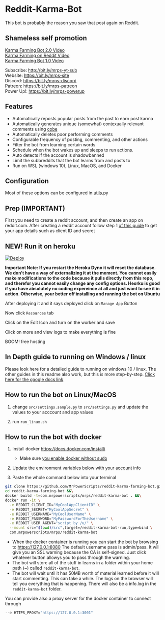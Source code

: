 # Reddit-Karma-Bot

This bot is probably the reason you saw that post again on Reddit.

## Shameless self promotion

[Karma Farming Bot 2.0 Video](https://www.youtube.com/watch?v=CCMGHepPBso)  
[Karma Farming on Reddit Video](https://www.youtube.com/watch?v=8DrOERA5FGc)  
[Karma Farming Bot 1.0 Video](https://www.youtube.com/watch?v=KgWsqKkDEtI)  

Subscribe: http://bit.ly/mrps-yt-sub  
Website: https://bit.ly/mrps-site  
Discord: https://bit.ly/mrps-discord  
Patreon: https://bit.ly/mrps-patreon  
Power Up!: https://bit.ly/mrps-powerup  

## Features

- Automatically reposts popular posts from the past to earn post karma
- Automatically generates unique (somewhat) contexually relevant comments using [cobe](https://github.com/pteichman/cobe)
- Automatically deletes poor performing comments
- Configurable frequency of posting, commenting, and other actions
- Filter the bot from learning certain words
- Schedule when the bot wakes up and sleeps to run actions.
- Auto detects if the account is shadowbanned
- Limit the subbreddits that the bot learns from and posts to
- Run on WSL (windows 10), Linux, MacOS, and Docker

## Configuration

Most of these options can be configured in [utils.py](src/utils.py)

## Prep (IMPORTANT)

First you need to create a reddit account, and then create an app on reddit.com. After creating a reddit account follow step 1 [of this guide](https://hackernoon.com/build-a-serverless-reddit-bot-in-3-steps-with-node-js-and-stdlib-sourcecode-e5296b78fc64) to get your app details such as client ID and secret

## NEW! Run it on heroku
[![Deploy](https://www.herokucdn.com/deploy/button.svg)](https://heroku.com/deploy?template=https://github.com/KiranSai16/reddit-karma-farming-bot/tree/post_shoes)

**Important Note: If you restart the Heroku Dyno it will reset the database. We don't have a way of externalizing it at the moment. You cannot easily make modifications to the code because it pulls directly from this repo, and therefor you cannot easily change any config options. Heorku is good if you have absolutely no coding expereince at all and just want to see it in action. Otherwise, your better off installing and running the bot on Ubuntu**

After deploying it and it says deployed click on `Manage App` Button

Now click `Resources` tab

Click on the Edit Icon and turn on the worker and save

Click on more and view logs to make everything is fine

BOOM! free hosting

## In Depth guide to running on Windows / linux

Please look here for a detailed guide to running on windows 10 / linux. The other guides in this readme also work, but this is more step-by-step.
[Click here for the google docs link](https://docs.google.com/document/d/1we5QR5E1nVNz862OG40oic9lnYhULStkWKlprmYlKFo/edit?usp=sharing)

## How to run the bot on Linux/MacOS

1. change `src/settings.sample.py` to `src/settings.py` and update the values to your acccount and app values

1. run `run_linux.sh`

## How to run the bot with docker

1. Install docker https://docs.docker.com/install/
    - Make sure [you enable docker without sudo](https://docs.docker.com/install/linux/linux-postinstall/)

2. Update the environment variables below with your account info

3. Paste the whole command below into your terminal

```bash
git clone https://github.com/MrPowerScripts/reddit-karma-farming-bot.git &&\
cd reddit-karma-farming-bot &&\
docker build -t=com.mrpowerscripts/mrps/reddit-karma-bot . &&\
docker run -it \
  -e REDDIT_CLIENT_ID="MyCoolAppClientID" \
  -e REDDIT_SECRET="MyCoolAppSecret" \
  -e REDDIT_USERNAME="MyCoolUserName" \
  -e REDDIT_PASSWORD="MyPasswordForTheUsername" \
  -e REDDIT_USER_AGENT="script by /u/" \
  --mount src="$(pwd)/src",target=/reddit-karma-bot-run,type=bind \
  com.mrpowerscripts/mrps/reddit-karma-bot
```

- When the docker container is running you can start the bot by browsing to https://127.0.0.1:8080 The default username pass is admin/pass. It will give you an SSL warning because the CA is self-signed. Just click whatever button allowys you to pass through the warning.
- The bot will store all of the stuff in learns in a folder within your home path (~) called `reddit-karma-bot`.
- The bot will wait until it has 50MB worth of material learned before it will start commenting. This can take a while. The logs on the browser will tell you everything that is happening. There will also be a info.log in the `reddit-karma-bot` folder.

You can provide also a proxy server for the docker container to connect through

```bash
--e HTTPS_PROXY="https://127.0.0.1:3001"
```
